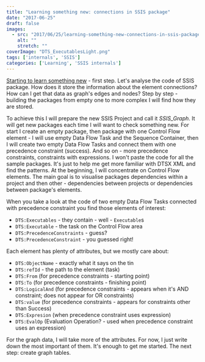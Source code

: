 ```yaml
---
title: "Learning something new: connections in SSIS package"
date: "2017-06-25"
draft: false
images:
  - src: "2017/06/25/learning-something-new-connections-in-ssis-package/images/DTS_ExecutablesLight.png"
    alt: ""
    stretch: ""
coverImage: "DTS_ExecutablesLight.png"
tags: ['internals', 'SSIS']
categories: ['Learning', 'SSIS internals']
---
```


[Starting to learn something new](http://blog.bartekr.net/2017/06/14/learn-something-new-power-bi-ssis-sql-server-2017-graphs/) - first step. Let's analyse the code of SSIS package. How does it store the information about the element connections? How can I get that data as graph's edges and nodes? Step by step - building the packages from empty one to more complex I will find how they are stored.

To achieve this I will prepare the new SSIS Project and call it _SSIS\_Graph_. It will get new packages each time I will want to check something new. For start I create an empty package, then package with one Control Flow element - I will use empty Data Flow Task and the Sequence Container, then I will create two empty Data Flow Tasks and connect them with one precedence constraint (success). And so on - more precedence constraints, constraints with expressions. I won't paste the code for all the sample packages. It's just to help me get more familiar with DTSX XML and find the patterns. At the beginning, I will concentrate on Control Flow elements. The main goal is to visualise packages dependencies within a project and then other - dependencies between projects or dependencies between package's elements.

When you take a look at the code of two empty Data Flow Tasks connected with precedence constraint you find those elements of interest:

- `DTS:Executables` - they contain - well - `Executable`s
- `DTS:Executable` - the task on the Control Flow area
- `DTS:PrecedenceConstraints` - guess?
- `DTS:PrecedenceConstraint` - you guessed right!

Each element has plenty of attributes, but we mostly care about:

- `DTS:ObjectName` - exactly what it says on the tin
- `DTS:refId` - the path to the element (task)
- `DTS:From` (for precedence constraints - starting point)
- `DTS:To` (for precedence constraints - finishing point)
- `DTS:LogicalAnd` (for precedence constraints - appears when it's AND constraint; does not appear for OR constraints)
- `DTS:value` (for precedence constraints - appears for constraints other than Success)
- `DTS:Expresion` (when precedence constraint uses expression)
- `DTS:EvalOp` (Evaluation Operation? - used when precedence constraint uses an expression)

For the graph data, I will take more of the attributes. For now, I just write down the most important of them. It's enough to get me started. The next step: create graph tables.
